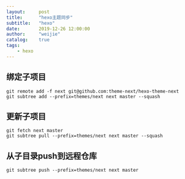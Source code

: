 ```yaml
---
layout:     post
title:      "hexo主题同步"
subtitle:   "hexo"
date:       2019-12-26 12:00:00
author:     "weijie"
catalog:    true
tags:
    - hexo
---
```


## 绑定子项目
```
git remote add -f next git@github.com:theme-next/hexo-theme-next
git subtree add --prefix=themes/next next master --squash
```
## 更新子项目
```
git fetch next master
git subtree pull --prefix=themes/next next master --squash
```

## 从子目录push到远程仓库
```
git subtree push --prefix=themes/next next master
```
